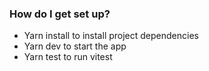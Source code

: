 ### How do I get set up? ###

* Yarn install to install project dependencies
* Yarn dev to start the app
* Yarn test to run vitest